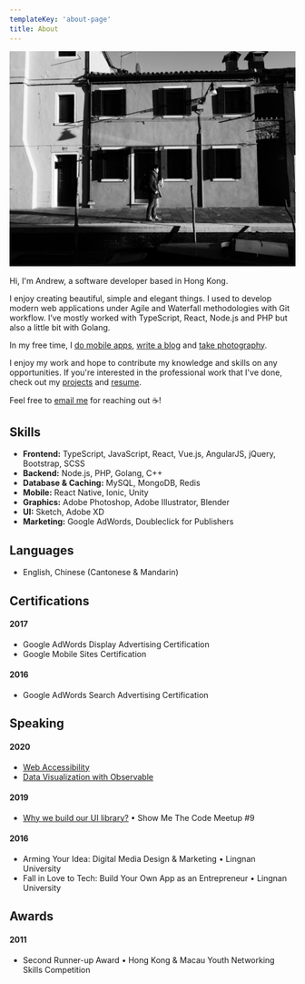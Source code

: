 ```yaml
---
templateKey: 'about-page'
title: About
---
```


![](about.jpg)

Hi, I'm Andrew, a software developer based in Hong Kong.

I enjoy creating beautiful, simple and elegant things. I used to develop modern web applications under Agile and Waterfall methodologies with Git workflow. I’ve mostly worked with TypeScript, React, Node.js and PHP but also a little bit with Golang. 

In my free time, I [do mobile apps](https://itunes.apple.com/us/developer/man-chun-mok/id1350308720), [write a blog](https://andrewmmc.com) and [take photography](https://vsco.co/andrewmmc).

I enjoy my work and hope to contribute my knowledge and skills on any opportunities. If you're interested in the professional work that I've done, check out my [projects](https://andrewmmc.com/projects) and [resume](https://www.linkedin.com/in/andrewmmc).

Feel free to [email me](mailto:hello@andrewmmc.com) for reaching out ☕!

## Skills
* **Frontend:** TypeScript, JavaScript, React, Vue.js, AngularJS, jQuery, Bootstrap, SCSS
* **Backend:** Node.js, PHP, Golang, C++
* **Database & Caching:** MySQL, MongoDB, Redis
* **Mobile:** React Native, Ionic, Unity
* **Graphics:** Adobe Photoshop, Adobe Illustrator, Blender
* **UI:** Sketch, Adobe XD
* **Marketing:** Google AdWords, Doubleclick for Publishers

## Languages
* English, Chinese (Cantonese & Mandarin)

## Certifications
#### 2017
* Google AdWords Display Advertising Certification
* Google Mobile Sites Certification

#### 2016
* Google AdWords Search Advertising Certification

## Speaking
#### 2020
* [Web Accessibility](https://github.com/andrewmmc/share/blob/master/20200521-web-accessibility/index.pdf)
* [Data Visualization with Observable](https://github.com/andrewmmc/share/blob/master/20200320-observable/index.pdf)

#### 2019
* [Why we build our UI library?](https://github.com/andrewmmc/share/blob/master/20190301-ui-library/README.md) • Show Me The Code Meetup #9

#### 2016
* Arming Your Idea: Digital Media Design & Marketing • Lingnan University
* Fall in Love to Tech: Build Your Own App as an Entrepreneur • Lingnan University

## Awards
#### 2011
* Second Runner-up Award • Hong Kong & Macau Youth Networking Skills Competition
